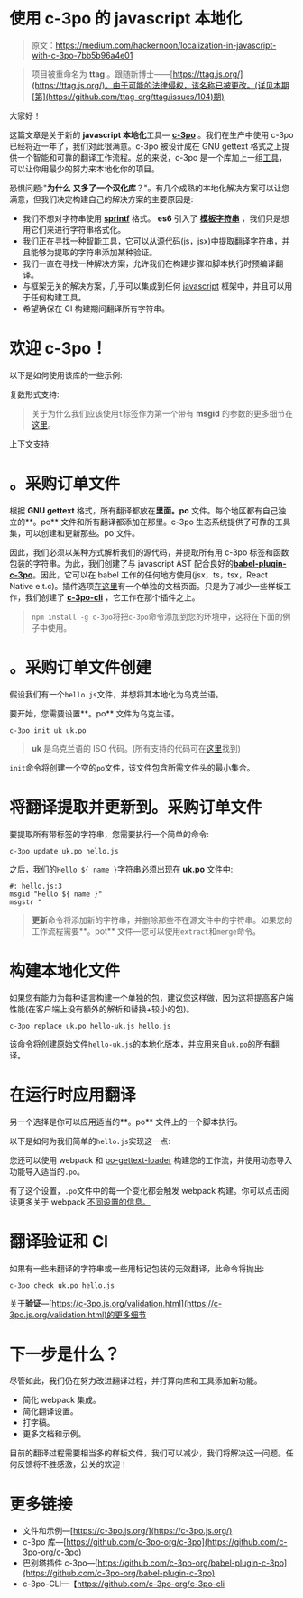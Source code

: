 # 使用 c-3po 的 javascript 本地化

> 原文：<https://medium.com/hackernoon/localization-in-javascript-with-c-3po-7bb5b96a4e01>

> 项目被重命名为 **ttag** 。跟随新博士——[https://ttag.js.org/](https://ttag.js.org/)。由于可能的法律侵权，该名称已被更改。(详见本期[第](https://github.com/ttag-org/ttag/issues/104)期)

大家好！

这篇文章是关于新的 **javascript 本地化**工具— [**c-3po**](https://c-3po.js.org/) 。我们在生产中使用 c-3po 已经将近一年了，我们对此很满意。c-3po 被设计成在 GNU gettext 格式之上提供一个智能和可靠的翻译工作流程。总的来说，c-3po 是一个库加上一组[工具](https://hackernoon.com/tagged/tools)，可以让你用最少的努力来本地化你的项目。

恐惧问题:"**为什么** **又多了一个汉化库**？"。有几个成熟的本地化解决方案可以让您满意，但我们决定构建自己的解决方案的主要原因是:

*   我们不想对字符串使用 [**sprintf**](https://www.tutorialspoint.com/c_standard_library/c_function_sprintf.htm) 格式。 **es6** 引入了 [**模板字符串**](https://developer.mozilla.org/en-US/docs/Web/JavaScript/Reference/Template_literals) ，我们只是想用它们来进行字符串格式化。
*   我们正在寻找一种智能工具，它可以从源代码(js，jsx)中提取翻译字符串，并且能够为提取的字符串添加某种验证。
*   我们一直在寻找一种解决方案，允许我们在构建步骤和脚本执行时预编译翻译。
*   与框架无关的解决方案，几乎可以集成到任何 [javascript](https://hackernoon.com/tagged/javascript) 框架中，并且可以用于任何构建工具。
*   希望确保在 CI 构建期间翻译所有字符串。

# 欢迎 c-3po！

以下是如何使用该库的一些示例:

复数形式支持:

> 关于为什么我们应该使用`t`标签作为第一个带有 **msgid** 的参数的更多细节在[这里](https://c-3po.js.org/why-use-msgid-for-ngettext.html)。

上下文支持:

# 。采购订单文件

根据 **GNU gettext** 格式，所有翻译都放在**里面。po** 文件。每个地区都有自己独立的**。po** 文件和所有翻译都添加在那里。c-3po 生态系统提供了可靠的工具集，可以创建和更新那些。po 文件。

因此，我们必须以某种方式解析我们的源代码，并提取所有用 c-3po 标签和函数包装的字符串。为此，我们创建了与 javascript AST 配合良好的[**babel-plugin-c-3po**](https://github.com/c-3po-org/babel-plugin-c-3po)。因此，它可以在 babel 工作的任何地方使用(jsx，ts，tsx，React Native e.t.c)。插件选项[在这里](https://c-3po.js.org/configuration.html)有一个单独的文档页面。只是为了减少一些样板工作，我们创建了 [**c-3po-cli**](https://github.com/c-3po-org/c-3po-cli) ，它工作在那个插件之上。

> `npm install -g c-3po`将把`c-3po`命令添加到您的环境中，这将在下面的例子中使用。

# 。采购订单文件创建

假设我们有一个`hello.js`文件，并想将其本地化为乌克兰语。

要开始，您需要设置**。po** 文件为乌克兰语。

```
c-3po init uk uk.po
```

> **uk** 是乌克兰语的 ISO 代码。(所有支持的代码可在[这里](http://docs.translatehouse.org/projects/localization-guide/en/latest/l10n/pluralforms.html)找到)

`init`命令将创建一个空的`po`文件，该文件包含所需文件头的最小集合。

# 将翻译提取并更新到。采购订单文件

要提取所有带标签的字符串，您需要执行一个简单的命令:

```
c-3po update uk.po hello.js
```

之后，我们的`Hello ${ name }`字符串必须出现在 **uk.po** 文件中:

```
#: hello.js:3
msgid "Hello ${ name }"
msgstr "
```

> **更新**命令将添加新的字符串，并删除那些不在源文件中的字符串。如果您的工作流程需要**。pot** 文件—您可以使用`extract`和`merge`命令。

# 构建本地化文件

如果您有能力为每种语言构建一个单独的包，建议您这样做，因为这将提高客户端性能(在客户端上没有额外的解析和替换+较小的包)。

```
c-3po replace uk.po hello-uk.js hello.js
```

该命令将创建原始文件`hello-uk.js`的本地化版本，并应用来自`uk.po`的所有翻译。

# 在运行时应用翻译

另一个选择是你可以应用适当的**。po** 文件上的一个脚本执行。

以下是如何为我们简单的`hello.js`实现这一点:

您还可以使用 webpack 和 [po-gettext-loader](https://github.com/cah4a/po-gettext-loader) 构建您的工作流，并使用动态导入功能导入适当的`.po`。

有了这个设置，`.po`文件中的每一个变化都会触发 webpack 构建。你可以点击阅读更多关于 webpack [不同设置的信息。](https://c-3po.js.org/localization-with-webpack-and-c-3po.html)

# 翻译验证和 CI

如果有一些未翻译的字符串或一些用标记包装的无效翻译，此命令将抛出:

```
c-3po check uk.po hello.js
```

关于**验证**—[https://c-3po.js.org/validation.html](https://c-3po.js.org/validation.html)的更多细节

# 下一步是什么？

尽管如此，我们仍在努力改进翻译过程，并打算向库和工具添加新功能。

*   简化 webpack 集成。
*   简化翻译设置。
*   打字稿。
*   更多文档和示例。

目前的翻译过程需要相当多的样板文件，我们可以减少，我们将解决这一问题。任何反馈将不胜感激，公关的欢迎！

# 更多链接

*   文件和示例—[https://c-3po.js.org/](https://c-3po.js.org/)
*   c-3po 库—[https://github.com/c-3po-org/c-3po](https://github.com/c-3po-org/c-3po)
*   巴别塔插件 c-3po—[https://github.com/c-3po-org/babel-plugin-c-3po](https://github.com/c-3po-org/babel-plugin-c-3po)
*   c-3po-CLI—【https://github.com/c-3po-org/c-3po-cli 